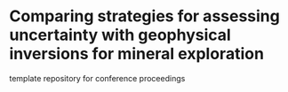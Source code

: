 # Comparing strategies for assessing uncertainty with geophysical inversions for mineral exploration
template repository for conference proceedings
